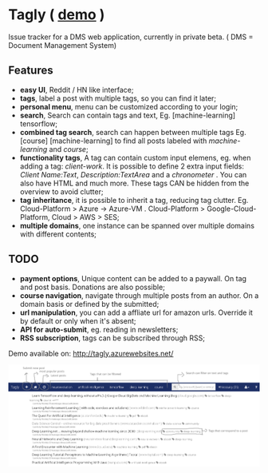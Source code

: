 # Tagly ( [demo](http://tagly.azurewebsites.net/) )
Issue tracker for a DMS web application, currently in private beta. ( DMS = Document Management System)

## Features 

 - **easy UI**, Reddit / HN like interface;
 - **tags**, label a post with multiple tags, so you can find it later;
 - **personal menu**, menu can be customized according to your login;
 - **search**, Search can contain tags and text, Eg. [machine-learning] tensorflow;
 - **combined tag search**, search can happen between multiple tags Eg. [course] [machine-learning] to find all posts labeled with *machine-learning* and *course*;
 - **functionality tags**, A tag can contain custom input elemens, eg. when adding a tag: *client-work*. It is possible to define 2 extra input fields: *Client Name:Text*, *Description:TextArea* and a  *chronometer* . You can also have HTML and much more. These tags CAN be hidden from the overview to avoid clutter;
 - **tag inheritance**, it is possible to inherit a tag, reducing tag clutter. Eg. Cloud-Platform > Azure -> Azure-VM . Cloud-Platform > Google-Cloud-Platform, Cloud > AWS > SES;
 - **multiple domains**, one instance can be spanned over multiple domains with different contents; 

## TODO
 - **payment options**, Unique content can be added to a paywall. On tag and post basis. Donations are also possible;
 - **course navigation**, navigate through multiple posts from an author. On a domain basis or defined by the submitted;
 - **url manipulation**, you can add a affliate url for amazon urls. Override it by default or only when it's absent;
 - **API for auto-submit**, eg. reading in newsletters;
 - **RSS subscription**, tags can be subscribed through RSS;

Demo available on:  http://tagly.azurewebsites.net/

![Interface screenshot](/tagly-screenshot.png)
